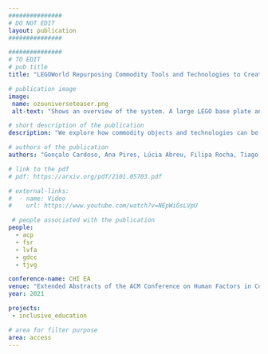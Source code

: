 ```yaml
---
###############
# DO NOT EDIT
layout: publication
###############

###############
# TO EDIT
# pub title
title: "LEGOWorld Repurposing Commodity Tools and Technologies to Create an Accessible and Customizable Programming Environment"

# publication image
image:
 name: ozouniverseteaser.png
 alt-text: "Shows an overview of the system. A large LEGO base plate and on top a set of components that make up the system: the Ozobot robot, the different caps (start, end, and path), LEGO caps with top codes and tactile arrows, and a dialog between a child and the system - What is the instruction? Move Forward. How many times? Two." # provide a short description for the image #a11y

# short description of the publication
description: "We explore how commodity objects and technologies can be repurposed to provide a multimodal programming environment that is accessible to children with visual impairments, flexible, and scalable to a variety of programming challenges. Our approach resorts to four main components: 1) a LEGO base plate where LEGO blocks can be assembled to create maps, which is flexible and robust for tactile recognition; 2) a tangible programming area where LEGOs, with 3D printed caps enriched with tactile icons, can be assembled to create a program; 3) alternatively, the program can be created through a voice conversation with the system; and 4) a low-cost OzoBot Bit"

# authors of the publication
authors: "Gonçalo Cardoso, Ana Pires, Lúcia Abreu, Filipa Rocha, Tiago Guerreiro"

# link to the pdf
# pdf: https://arxiv.org/pdf/2101.05703.pdf

# external-links:
#  - name: Video
#    url: https://www.youtube.com/watch?v=NEpWiGsLVpU

 # people associated with the publication
people:
  - acp
  - fsr
  - lvfa
  - gdcc
  - tjvg

conference-name: CHI EA
venue: "Extended Abstracts of the ACM Conference on Human Factors in Computing Systems, May, 2021"
year: 2021

projects:
 - inclusive_education

# area for filter purpose
area: access
---
```

